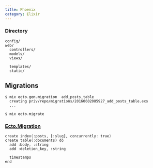```yaml
---
title: Phoenix
category: Elixir
---
```


### Directory

```
config/
web/
  controllers/
  models/
  views/

  templates/
  static/
```

## Migrations

```
$ mix ecto.gen.migration  add_posts_table
  creating priv/repo/migrations/20160602085927_add_posts_table.exs
  ...

$ mix ecto.migrate
```

### [Ecto.Migration](http://devdocs.io/phoenix/ecto/ecto.migration)

```
create index(:posts, [:slug], concurrently: true)
create table(:documents) do
  add :body, :string
  add :deletion_key, :string

  timestamps
end
```
